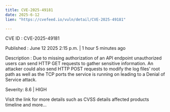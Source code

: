 ```yaml
---
title: CVE-2025-49181
date: 2025-6-12
lien: "https://cvefeed.io/vuln/detail/CVE-2025-49181"

---
```


CVE ID : CVE-2025-49181

Published :  June 12
2025
2:15 p.m. | 1 hour
5 minutes ago

Description : Due to missing authorization of an API endpoint
unauthorized users can send HTTP GET
requests to gather sensitive information. An attacker could also send HTTP POST requests to modify
the log files’ root path as well as the TCP ports the service is running on
leading to a Denial of Service
attack.

Severity: 8.6 | HIGH

Visit the link for more details
such as CVSS details
affected products
timeline
and more...
